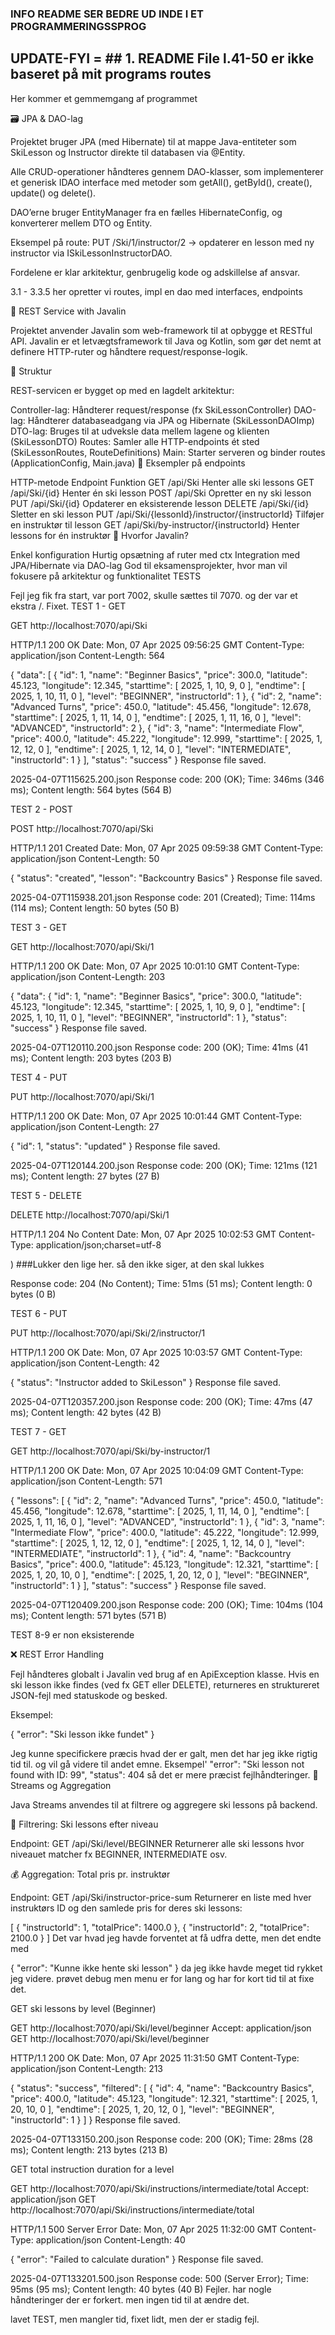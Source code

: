 ### INFO README SER BEDRE UD INDE I ET PROGRAMMERINGSSPROG ##

## UPDATE-FYI = ## 1. README File l.41-50 er ikke baseret på mit programs routes

Her kommer et gemmemgang af programmet

🗃️ JPA & DAO-lag

Projektet bruger JPA (med Hibernate) til at mappe Java-entiteter som SkiLesson og Instructor direkte til databasen via @Entity.

Alle CRUD-operationer håndteres gennem DAO-klasser, som implementerer et generisk IDAO<T> interface med metoder som getAll(), getById(), create(), update() og delete().

DAO’erne bruger EntityManager fra en fælles HibernateConfig, og konverterer mellem DTO og Entity.

Eksempel på route:
PUT /Ski/1/instructor/2 → opdaterer en lesson med ny instructor via ISkiLessonInstructorDAO.

Fordelene er klar arkitektur, genbrugelig kode og adskillelse af ansvar.

3.1 - 3.3.5 her opretter vi routes, impl en dao med interfaces, endpoints

🧩 REST Service with Javalin

Projektet anvender Javalin som web-framework til at opbygge et RESTful API. Javalin er et letvægtsframework til Java og Kotlin, som gør det nemt at definere HTTP-ruter og håndtere request/response-logik.

🧱 Struktur

REST-servicen er bygget op med en lagdelt arkitektur:

Controller-lag: Håndterer request/response (fx SkiLessonController)
DAO-lag: Håndterer databaseadgang via JPA og Hibernate (SkiLessonDAOImp)
DTO-lag: Bruges til at udveksle data mellem lagene og klienten (SkiLessonDTO)
Routes: Samler alle HTTP-endpoints ét sted (SkiLessonRoutes, RouteDefinitions)
Main: Starter serveren og binder routes (ApplicationConfig, Main.java)
🔗 Eksempler på endpoints

HTTP-metode	Endpoint	Funktion
GET	/api/Ski	Henter alle ski lessons
GET	/api/Ski/{id}	Henter én ski lesson
POST	/api/Ski	Opretter en ny ski lesson
PUT	/api/Ski/{id}	Opdaterer en eksisterende lesson
DELETE	/api/Ski/{id}	Sletter en ski lesson
PUT	/api/Ski/{lessonId}/instructor/{instructorId}	Tilføjer en instruktør til lesson
GET	/api/Ski/by-instructor/{instructorId}	Henter lessons for én instruktør
🧠 Hvorfor Javalin?

Enkel konfiguration
Hurtig opsætning af ruter med ctx
Integration med JPA/Hibernate via DAO-lag
God til eksamensprojekter, hvor man vil fokusere på arkitektur og funktionalitet
TESTS

Fejl jeg fik fra start, var port 7002, skulle sættes til 7070.
og der var et ekstra /. Fixet.
TEST 1 - GET

GET http://localhost:7070/api/Ski

HTTP/1.1 200 OK Date: Mon, 07 Apr 2025 09:56:25 GMT Content-Type: application/json Content-Length: 564

{ "data": [ { "id": 1, "name": "Beginner Basics", "price": 300.0, "latitude": 45.123, "longitude": 12.345, "starttime": [ 2025, 1, 10, 9, 0 ], "endtime": [ 2025, 1, 10, 11, 0 ], "level": "BEGINNER", "instructorId": 1 }, { "id": 2, "name": "Advanced Turns", "price": 450.0, "latitude": 45.456, "longitude": 12.678, "starttime": [ 2025, 1, 11, 14, 0 ], "endtime": [ 2025, 1, 11, 16, 0 ], "level": "ADVANCED", "instructorId": 2 }, { "id": 3, "name": "Intermediate Flow", "price": 400.0, "latitude": 45.222, "longitude": 12.999, "starttime": [ 2025, 1, 12, 12, 0 ], "endtime": [ 2025, 1, 12, 14, 0 ], "level": "INTERMEDIATE", "instructorId": 1 } ], "status": "success" } Response file saved.

2025-04-07T115625.200.json
Response code: 200 (OK); Time: 346ms (346 ms); Content length: 564 bytes (564 B)

TEST 2 - POST

POST http://localhost:7070/api/Ski

HTTP/1.1 201 Created Date: Mon, 07 Apr 2025 09:59:38 GMT Content-Type: application/json Content-Length: 50

{ "status": "created", "lesson": "Backcountry Basics" } Response file saved.

2025-04-07T115938.201.json
Response code: 201 (Created); Time: 114ms (114 ms); Content length: 50 bytes (50 B)

TEST 3 - GET

GET http://localhost:7070/api/Ski/1

HTTP/1.1 200 OK Date: Mon, 07 Apr 2025 10:01:10 GMT Content-Type: application/json Content-Length: 203

{ "data": { "id": 1, "name": "Beginner Basics", "price": 300.0, "latitude": 45.123, "longitude": 12.345, "starttime": [ 2025, 1, 10, 9, 0 ], "endtime": [ 2025, 1, 10, 11, 0 ], "level": "BEGINNER", "instructorId": 1 }, "status": "success" } Response file saved.

2025-04-07T120110.200.json
Response code: 200 (OK); Time: 41ms (41 ms); Content length: 203 bytes (203 B)

TEST 4 - PUT

PUT http://localhost:7070/api/Ski/1

HTTP/1.1 200 OK Date: Mon, 07 Apr 2025 10:01:44 GMT Content-Type: application/json Content-Length: 27

{ "id": 1, "status": "updated" } Response file saved.

2025-04-07T120144.200.json
Response code: 200 (OK); Time: 121ms (121 ms); Content length: 27 bytes (27 B)

TEST 5 - DELETE

DELETE http://localhost:7070/api/Ski/1

HTTP/1.1 204 No Content Date: Mon, 07 Apr 2025 10:02:53 GMT Content-Type: application/json;charset=utf-8

) ###Lukker den lige her. så den ikke siger, at den skal lukkes

Response code: 204 (No Content); Time: 51ms (51 ms); Content length: 0 bytes (0 B)

TEST 6 - PUT

PUT http://localhost:7070/api/Ski/2/instructor/1

HTTP/1.1 200 OK Date: Mon, 07 Apr 2025 10:03:57 GMT Content-Type: application/json Content-Length: 42

{ "status": "Instructor added to SkiLesson" } Response file saved.

2025-04-07T120357.200.json
Response code: 200 (OK); Time: 47ms (47 ms); Content length: 42 bytes (42 B)

TEST 7 - GET

GET http://localhost:7070/api/Ski/by-instructor/1

HTTP/1.1 200 OK Date: Mon, 07 Apr 2025 10:04:09 GMT Content-Type: application/json Content-Length: 571

{ "lessons": [ { "id": 2, "name": "Advanced Turns", "price": 450.0, "latitude": 45.456, "longitude": 12.678, "starttime": [ 2025, 1, 11, 14, 0 ], "endtime": [ 2025, 1, 11, 16, 0 ], "level": "ADVANCED", "instructorId": 1 }, { "id": 3, "name": "Intermediate Flow", "price": 400.0, "latitude": 45.222, "longitude": 12.999, "starttime": [ 2025, 1, 12, 12, 0 ], "endtime": [ 2025, 1, 12, 14, 0 ], "level": "INTERMEDIATE", "instructorId": 1 }, { "id": 4, "name": "Backcountry Basics", "price": 400.0, "latitude": 45.123, "longitude": 12.321, "starttime": [ 2025, 1, 20, 10, 0 ], "endtime": [ 2025, 1, 20, 12, 0 ], "level": "BEGINNER", "instructorId": 1 } ], "status": "success" } Response file saved.

2025-04-07T120409.200.json
Response code: 200 (OK); Time: 104ms (104 ms); Content length: 571 bytes (571 B)

TEST 8-9 er non eksisterende

❌ REST Error Handling

Fejl håndteres globalt i Javalin ved brug af en ApiException klasse.
Hvis en ski lesson ikke findes (ved fx GET eller DELETE), returneres en struktureret JSON-fejl med statuskode og besked.

Eksempel:

{
  "error": "Ski lesson ikke fundet"
}

Jeg kunne specifickere præcis hvad der er galt, men det har jeg ikke rigtig tid til. og vil gå videre til andet emne. 
Eksempel'
"error": "Ski lesson not found with ID: 99",
  "status": 404
så det er mere præcist fejlhåndteringer. 
🔁 Streams og Aggregation

Java Streams anvendes til at filtrere og aggregere ski lessons på backend.

🧠 Filtrering: Ski lessons efter niveau

Endpoint:
GET /api/Ski/level/BEGINNER
Returnerer alle ski lessons hvor niveauet matcher fx BEGINNER, INTERMEDIATE osv.

💰 Aggregation: Total pris pr. instruktør

Endpoint:
GET /api/Ski/instructor-price-sum
Returnerer en liste med hver instruktørs ID og den samlede pris for deres ski lessons:

[
  {
    "instructorId": 1,
    "totalPrice": 1400.0
  },
  {
    "instructorId": 2,
    "totalPrice": 2100.0
  }
]
Det var hvad jeg havde forventet at få udfra dette, men det endte med

{
"error": "Kunne ikke hente ski lesson"
}
da jeg ikke havde meget tid rykket jeg videre. prøvet debug men menu er for lang og har for kort tid til at fixe det.

GET ski lessons by level (Beginner)

GET http://localhost:7070/api/Ski/level/beginner Accept: application/json GET http://localhost:7070/api/Ski/level/beginner

HTTP/1.1 200 OK Date: Mon, 07 Apr 2025 11:31:50 GMT Content-Type: application/json Content-Length: 213

{ "status": "success", "filtered": [ { "id": 4, "name": "Backcountry Basics", "price": 400.0, "latitude": 45.123, "longitude": 12.321, "starttime": [ 2025, 1, 20, 10, 0 ], "endtime": [ 2025, 1, 20, 12, 0 ], "level": "BEGINNER", "instructorId": 1 } ] } Response file saved.

2025-04-07T133150.200.json
Response code: 200 (OK); Time: 28ms (28 ms); Content length: 213 bytes (213 B)

GET total instruction duration for a level

GET http://localhost:7070/api/Ski/instructions/intermediate/total Accept: application/json GET http://localhost:7070/api/Ski/instructions/intermediate/total

HTTP/1.1 500 Server Error Date: Mon, 07 Apr 2025 11:32:00 GMT Content-Type: application/json Content-Length: 40

{ "error": "Failed to calculate duration" } Response file saved.

2025-04-07T133201.500.json
Response code: 500 (Server Error); Time: 95ms (95 ms); Content length: 40 bytes (40 B) Fejler. har nogle håndteringer der er forkert. men ingen tid til at ændre det.

lavet TEST, men mangler tid, fixet lidt, men der er stadig fejl.
